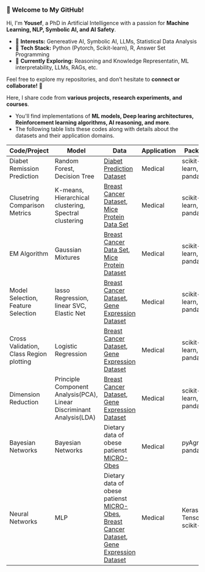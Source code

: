 ### **👋 Welcome to My GitHub!**  

Hi, I'm **Yousef**, a PhD in Artificial Intelligence with a passion for **Machine Learning, NLP, Symbolic AI, and AI Safety**.  

- 🔹 **Interests:** Genereative AI, Symbolic AI, LLMs, Statistical Data Analysis
- 🔹 **Tech Stack:** Python (Pytorch, Scikit-learn), R, Answer Set Programming
- 🔹 **Currently Exploring:** Reasoning and Knowledge Representatin, ML interpretability, LLMs, RAGs, etc.  

Feel free to explore my repositories, and don’t hesitate to **connect or collaborate!** 🚀  

Here, I share code from **various projects, research experiments, and courses**. 
- You'll find implementations of **ML models, Deep learing architectures, Reinforcement learning algorithms, AI reasoning, and more**.
- The following table lists these codes along with details about the datasets and their application domains.


| Code/Project| Model       |Data         |Application  | Packages |
| ----------- | ----------- | ----------- | ----------- | ----------- |
| Diabet Remission Prediction      | Random Forest, Decision Tree |[Diabet Prediction Dataset]( https://www.kaggle.com/datasets/iammustafatz/diabetes-prediction-dataset)| Medical |scikit-learn, pandas |
| Clusetring Comparison Metrics | K-means, Hierarchical clustering, Spectral clustering |  [Breast Cancer Dataset](https://archive.ics.uci.edu/ml/datasets/Breast+Cancer+Wisconsin+(Diagnostic)), [Mice Protein Data Set](https://archive.ics.uci.edu/ml/datasets/Mice+Protein+Expression)| Medical  | scikit-learn, pandas |
EM Algorithm | Gaussian Mixtures | [Breast Cancer Data Set](https://archive.ics.uci.edu/ml/datasets/Breast+Cancer+Wisconsin+(Diagnostic)), [Mice Protein Dataset](https://archive.ics.uci.edu/ml/datasets/Mice+Protein+Expression)| Medical  | scikit-learn, pandas |
| Model Selection, Feature Selection | lasso Regression, linear SVC, Elastic Net | [Breast Cancer Dataset](https://archive.ics.uci.edu/ml/datasets/Breast+Cancer+Wisconsin+(Diagnostic)), [Gene Expression Dataset](https://www.kaggle.com/datasets/crawford/gene-expression)| Medical  | scikit-learn, pandas |
| Cross Validation, Class Region plotting | Logistic Regression | [Breast Cancer Dataset](https://archive.ics.uci.edu/ml/datasets/Breast+Cancer+Wisconsin+(Diagnostic)), [Gene Expression Dataset](https://www.kaggle.com/datasets/crawford/gene-expression)| Medical  | scikit-learn, pandas |
| Dimension Reduction |Principle Component Analysis(PCA), Linear Discriminant Analysis(LDA)| [Breast Cancer Dataset](https://archive.ics.uci.edu/ml/datasets/Breast+Cancer+Wisconsin+(Diagnostic)), [Gene Expression Dataset](https://www.kaggle.com/datasets/crawford/gene-expression)| Medical  | scikit-learn, pandas |
| Bayesian Networks |Bayesian Networks| Dietary data of obese patienst [MICRO-Obes](https://pubmed.ncbi.nlm.nih.gov/25330000/)| Medical  | pyAgrum, pandas |
| Neural Networks |MLP | Dietary data of obese patienst [MICRO-Obes](https://pubmed.ncbi.nlm.nih.gov/25330000/), [Breast Cancer Dataset](https://archive.ics.uci.edu/ml/datasets/Breast+Cancer+Wisconsin+(Diagnostic)), [Gene Expression Dataset](https://www.kaggle.com/datasets/crawford/gene-expression)| Medical  | Keras, Tensorflow, scikit-learn |

<!---
yousef-taheri/yousef-taheri is a ✨ special ✨ repository because its `README.md` (this file) appears on your GitHub profile.
You can click the Preview link to take a look at your changes.
--->
